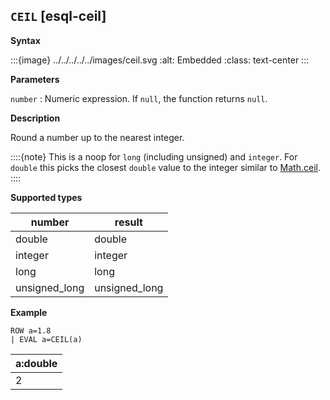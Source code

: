 ## `CEIL` [esql-ceil]

**Syntax**

:::{image} ../../../../../images/ceil.svg
:alt: Embedded
:class: text-center
:::

**Parameters**

`number`
:   Numeric expression. If `null`, the function returns `null`.

**Description**

Round a number up to the nearest integer.

::::{note}
This is a noop for `long` (including unsigned) and `integer`. For `double` this picks the closest `double` value to the integer similar to [Math.ceil](https://docs.oracle.com/en/java/javase/11/docs/api/java.base/java/lang/Math.md#ceil(double)).
::::


**Supported types**

| number | result |
| --- | --- |
| double | double |
| integer | integer |
| long | long |
| unsigned_long | unsigned_long |

**Example**

```esql
ROW a=1.8
| EVAL a=CEIL(a)
```

| a:double |
| --- |
| 2 |


